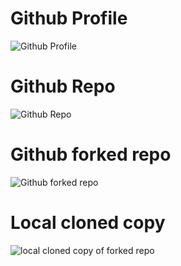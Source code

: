 # Github Profile
![Github Profile](https://user-images.githubusercontent.com/38376383/80718349-ef042880-8af1-11ea-8e9e-8352f2123488.png)

# Github Repo
![Github Repo](https://user-images.githubusercontent.com/38376383/80719876-02b08e80-8af4-11ea-8313-a921836fc3cc.png)

# Github forked repo
![Github forked repo](https://user-images.githubusercontent.com/38376383/80719157-faa41f00-8af2-11ea-806f-9bb03597e181.png)

# Local cloned copy
![local cloned copy of forked repo](https://user-images.githubusercontent.com/38376383/80719557-8d44be00-8af3-11ea-84b2-55da23ca2889.png)